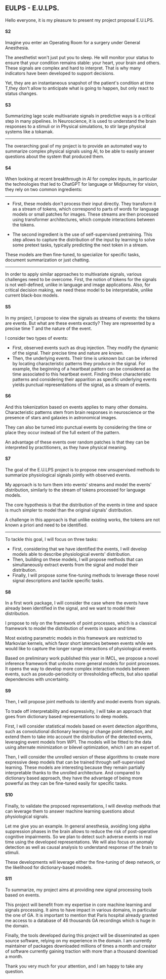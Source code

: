 
## EULPS - E.U.LPS.

Hello everyone, it is my pleasure to present my project proposal E.U.LPS.

#### S2

Imagine you enter an Operating Room for a surgery under General Anesthesia.

The anesthetist won't just put you to sleep. He will monitor your status to ensure that your condition remains stable: your heart, your brain and others.
These signals are complex and hard to interpret.
That is why many indicators have been developed to support decisions.

Yet, they are an instantaneous snapshot of the patient's condition at time T,they don't allow to anticipate what is going to happen, but only react to status changes.

<!-- In order to propose personalized and predictive indicators to summarize the signal, AI is a powerful approach. -->


#### S3

Summarizing lage scale multivariate signals in predictive ways is a critical step in many pipelines.
In Neuroscience, it is used to understand the brain responses to a stimuli or in Physical simulations, to stir large physical systems like a tokamak.


---

The overarching goal of my project is to provide an automated way to summarize complex physical signals using AI, to be able to easily answer questions about the system that produced them.


#### S4

When looking at recent breakthrough in AI for complex inputs, in particular the technologies that led to ChatGPT for language or Midjourney for vision, they rely on two common ingredients:

---

- First, these models don't process their input directly.
  They transform it as a stream of tokens, which correspond to parts of words for language models or small patches for images. 
  These streams are then processed using transformer architectures, which compute interactions between the tokens.

- The second ingredient is the use of self-supervised pretraining.
  This step allows to capture the distribution of the input by learning to solve some pretext tasks, typically predicting the next token in a stream.

These models are then fine-tuned, to specialize for specific tasks, document summarization or just chatting.


---

In order to apply similar approaches to multivariate signals, various challenges need to be overcome.
First, the notion of tokens for the signals is not well-defined, unlike in language and image applications.
Also, for critical decision making, we need these model to be interpretable, unlike current black-box models.



#### S5

In my project, I propose to view the signals as streams of events: the tokens are events. But what are these events exactly?
They are represented by a precise time T and the nature of the event.

I consider two types of events:
  - First, observed events such as drug injection. They modify the dynamic of the signal. Their precise time and nature are known.
  - Then, the underlying events. Their time is unknown but can be inferred by locating characteristic patterns they produce in the signal. For example, the beginning of a heartbeat pattern can be considered as the time associated to this heartbeat event.
  Finding these characteristic patterns and considering their apparition as specific underlying events yields punctual representations of the signal, as a stream of events.
<!-- The duality between the recurring patterns and the events allow to transform the continuous signal into a stream of events. -->


#### S6

And this tokenization based on events applies to many other domains.
Characteristic patterns stem from brain responses in neuroscience or the presence of stars and galaxies in astronomical images.
<!-- check astro image? -->
They can also be turned into punctual events by considering the time or place they occur instead of the full extent of the pattern.


An advantage of these events over random patches is that they can be interpreted by practitioners, as they have physical meaning.


#### S7

The goal of the E.U.LPS project is to propose new unsupervised methods to summarize physiological signals jointly with observed events.

My approach is to turn them into events' streams and model the events' distribution, similarly to the stream of tokens processed for language models.

The core hypothesis is that the distribution of the events in time and space is much simpler to model than the original signals' distribution.

A challenge in this approach is that unlike existing works, the tokens are not known a priori and need to be identified.

---

To tackle this goal, I will focus on three tasks:
- First, considering that we have identified the events, I will develop models able to describe physiological events' distribution.
- Then, building on these models, I will propose methods that can simultaneously extract events from the signal and model their distribution.
- Finally, I will propose some fine-tuning methods to leverage these novel signal descriptions and tackle specific tasks.

#### S8

In a first work package, I will consider the case where the events have already been identified in the signal, and we want to model their distribution.

I propose to rely on the framework of point processes, which is a classical framework to model the distribution of events in space and time.


Most existing parametric models in this framework are restricted to Markovian kernels, which favor short latencies between events while we would like to capture the longer range interactions of physiological events.

Based on preliminary work published this year in IMCL, we propose a novel inference framework that unlocks more general models for point processes.
It opens the way to develop more complex interaction models between events, such as pseudo-periodicity or thresholding effects, but also spatial dependencies with uncertainty.


#### S9

Then, I will propose joint methods to identify and model events from signals.

To trade off interpretability and expressivity, I will take an approach that goes from dictionary based representations to deep models.

First, I will consider statistical models based on event detection algorithms, such as convolutional dictionary learning or change point detection, and extend them to take into account the distribution of the detected events, leveraging event models from WP1.
The models will be fitted to the data using alternate minimization or bilevel optimization, which I am an expert of.

Then, I will consider the unrolled version of these algorithms to create more expressive deep models that can be trained through self-supervised learning. 
These models are interesting because they remain partially interpretable thanks to the unrolled architecture.
And compared to dictionary based approach, they have the advantage of being more powerful as they can be fine-tuned easily for specific tasks.

#### S10

Finally, to validate the proposed representations, I will develop methods that can leverage them to answer machine learning questions about physiological signals.

Let me give you an example.
In general anesthesia, avoiding long alpha suppression phases in the brain allows to reduce the risk of post-operative cognitive impairments.
So we plan to detect such adverse events in real time using the developed representations.
We will also focus on anomaly detection as well as causal analysis to understand response of the brain to stimuli.

These developments will leverage either the fine-tuning of deep network, or the likelihood for dictionary-based models.



#### S11

To summarize, my project aims at providing new signal processing tools based on events.

This project will benefit from my expertise in core machine learning and signals processing.
It aims to have impact in various domains, in particular the one of GA. It is important to mention that Paris hospital already granted me access to a database of 46 thousands GA recordings which is huge in the domain.

Finally, the tools developed during this project will be disseminated as open source software, relying on my experience in the domain. I am currently maintainer of packages downloaded millions of times a month and creator of software currently gaining traction with more than a thousand download a month.

Thank you very much for your attention, and I am happy to take any question.
